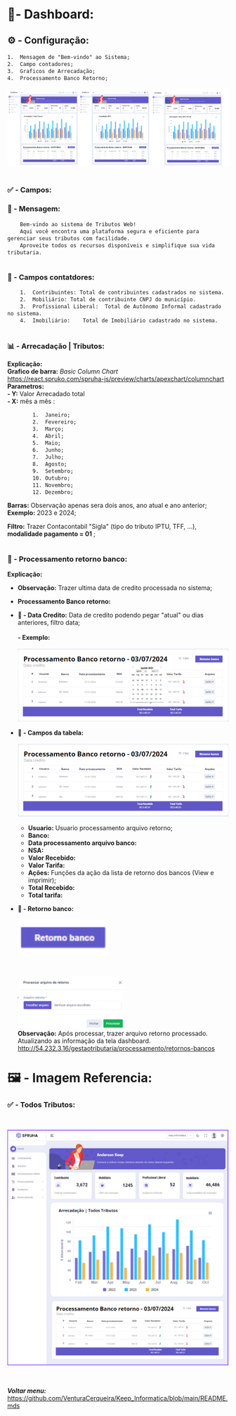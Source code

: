 #  📄- Dashboard:
##  ⚙️ - Configuração:
    1.  Mensagem de "Bem-vindo" ao Sistema; 
    2.  Campo contadores;    
    3.  Graficos de Arrecadação; 
    4.  Processamento Banco Retorno;

![alt text](/Fotos/Contribuinte.png)
<br>

#   
### ✅ - Campos: 

###  **📄 - Mensagem:**
        Bem-vindo ao sistema de Tributos Web!
        Aqui você encontra uma plataforma segura e eficiente para gerenciar seus tributos com facilidade. 
        Aproveite todos os recursos disponíveis e simplifique sua vida tributaria.

#

###   **🧮 - Campos contatdores:**

        1.  Contribuintes: Total de contribuintes cadastrados no sistema.
        2.  Mobiliário: Total de contribuinte CNPJ do município.
        3.  Profissional Liberal:  Total de Autônomo Informal cadastrado no sistema. 
        4.  Imobiliário:    Total de Imobiliário cadastrado no sistema.   

#   
###   **📊 - Arrecadação | Tributos:** <br>

**Explicação:** <br>
    **Grafico de barra:** _Basic Column Chart_ <br>
        <https://react.spruko.com/spruha-js/preview/charts/apexchart/columnchart> <br>
        **Parametros:** <br>
        **- Y:** Valor Arrecadado total <br>
        **- X:** mês a mês : 

            1.  Janeiro;
            2.  Fevereiro;
            3.  Março;
            4.  Abril;
            5.  Maio;
            6.  Junho;
            7.  Julho;
            8.  Agosto;
            9.  Setembro;
            10. Outubro;
            11. Novembro;
            12. Dezembro;

            
**Barras:** Observação apenas sera dois anos, ano atual e ano anterior;<br>
    **Exemplo:** 2023 e 2024; 

**Filtro:** Trazer Contacontabil "Sigla" (tipo do tributo IPTU, TFF, ...), **modalidade pagamento = 01** ;   



#   
 

### **🏦 - Processamento retorno banco:**  <br>
**Explicação:** <br>
-   **Observação:** Trazer ultima data de credito processada no sistema; 

-   **Processamento Banco retorno:**

-   **🔗 - Data Credito:** Data de credito podendo pegar "atual" ou dias anteriores, filtro data; 
     <br>
     <br>
    **- Exemplo:** <br> <br>
    ![alt text](/Fotos/Data_certa.png)
    <br>
-   **🔗 - Campos da tabela:** <br> <br>
![alt text](/Fotos/Processamento-banco-retorno.png) <br>

    -   **Usuario:** Usuario processamento arquivo retorno;
    -   **Banco:**
    -   **Data processamento arquivo banco:**
    -   **NSA:**
    -   **Valor Recebido:** 
    -   **Valor Tarifa:**
    -   **Ações:** Funções da ação da lista de retorno dos bancos (View e imprimir); 
    -   **Total Recebido:**
    -   **Total tarifa:**



-   **🔗 - Retorno banco:** <br> <br>
    ![alt text](image.png)

    <br>

    ![alt text](/Fotos/Processar-arquivo_de_retorno.png) <br>
    **Observação:** Após processar, trazer arquivo retorno processado. Atualizando as informação da tela dashboard. 
<http://54.232.3.16/gestaotributaria/processamento/retornos-bancos>

    

#  🖼️ - Imagem Referencia: 
###   ✅ - Todos Tributos:
<br>

![alt text](/Fotos/Todos-tributos.png)

<br>


 **_Voltar menu:_** <https://github.com/VenturaCerqueira/Keep_Informatica/blob/main/README.mds>

 